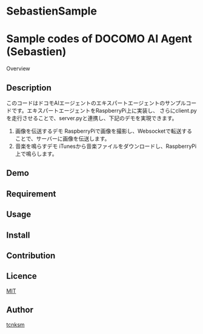 # SebastienSample
Sample codes of DOCOMO AI Agent (Sebastien)
====
Overview
## Description
このコードはドコモAIエージェントのエキスパートエージェントのサンプルコードです。エキスパートエージェントをRaspberryPi上に実装し、
さらにclient.pyを走行させることで、server.pyと連携し、下記のデモを実現できます。
1. 画像を伝送するデモ
RaspberryPiで画像を撮影し、Websocketで転送することで、サーバーに画像を伝送します。
2. 音楽を鳴らすデモ
iTunesから音楽ファイルをダウンロードし、RaspberryPi上で鳴らします。

## Demo

## Requirement


## Usage

## Install

## Contribution

## Licence

[MIT](https://github.com/tcnksm/tool/blob/master/LICENCE)

## Author

[tcnksm](https://github.com/tcnksm)
